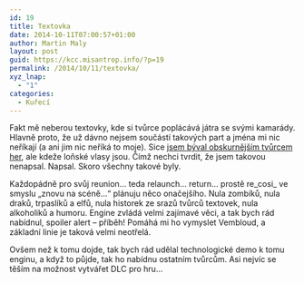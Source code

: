```yaml
---
id: 19
title: Textovka
date: 2014-10-11T07:00:57+01:00
author: Martin Maly
layout: post
guid: https://kcc.misantrop.info/?p=19
permalink: /2014/10/11/textovka/
xyz_lnap:
  - "1"
categories:
  - Kuřecí
---
```

Fakt mě neberou textovky, kde si tvůrce poplácává játra se svými kamarády. Hlavně proto, že už dávno nejsem součástí takových part a jména mi nic neříkají (a ani jim nic neříká to moje). Sice [jsem býval obskurnějším tvůrcem her](https://retrocip.cz/jsem-obskurnejsi-tvurce-her/), ale kdeže loňské vlasy jsou. Čímž nechci tvrdit, že jsem takovou nenapsal. Napsal. Skoro všechny takové byly.

Každopádně pro svůj reunion&#8230; teda relaunch&#8230; return&#8230; prostě re_cosi_ ve smyslu &#8222;znovu na scéně&#8230;&#8220; plánuju něco onačejšího. Nula zombíků, nula draků, trpaslíků a elfů, nula historek ze srazů tvůrců textovek, nula alkoholiků a humoru. Engine zvládá velmi zajímavé věci, a tak bych rád nabídnul, spoiler alert &#8211; příběh! Pomáhá mi ho vymyslet Vembloud, a základní linie je taková velmi neotřelá.

Ovšem než k tomu dojde, tak bych rád udělal technologické demo k tomu enginu, a když to půjde, tak ho nabídnu ostatním tvůrcům. Asi nejvíc se těším na možnost vytvářet DLC pro hru&#8230;